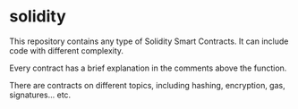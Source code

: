 # solidity
This repository contains any type of Solidity Smart Contracts. It can include code with different complexity.

Every contract has a brief explanation in the comments above the function.

There are contracts on different topics, including hashing, encryption, gas, signatures... etc.
